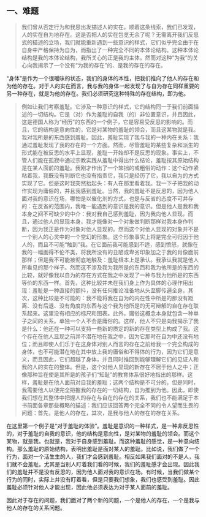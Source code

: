 <h2>一、难题</h2><blockquote data-pid="u-uSr7Ly">我们曾从否定行为和我思出发描述人的实在。顺着这条线索，我们已发现，人的实在自为地存在。这是否把人的实在包览无余了呢？无需离开我们反思式的描述的立场，我们就能重新遇到一些意识的样式，它们似乎完全由于在自身中严格保持为自为，而指出了一种完全不同的本体论结构。这种本体论结构是我的本体论结构，我所关心的正是我的主体，然而对这种“为我”的关心向我揭示了一个没有“为我的存在”的、是我的存在的存在。</blockquote><p data-pid="xzy6uMAb">“身体”是作为一个很暧昧的状态，我们的身体的本性，把我们推向了他人的存在和为他的存在。对于人的实在而言，我与我的身体一起发现了与自为存在同样重要的另一种存在，就是为他的存在。我们必须研究这种特殊的存在结构，即为他。</p><blockquote data-pid="XaqnVVDg">例如让我们考察羞耻。它涉及一种意识的样式，它的结构同一于我们前面描述的一切结构。它是（对）作为羞耻的自我（的）非位置意识，并且因此，这是德国人称为“经历”的东西的一个例子，它是容易受反思的影响的。而且，它的结构是意向性的，它是对某物的羞耻的领会，而且这某物就是我。我对我所是的东西感到羞耻。因此，羞耻实现了我与我的一种内在关系：我通过羞耻发现了我的存在的一个方面。然而，尽管羞耻的某些复杂和派生的形式能在被反思的水平上显现，羞耻一开始却不是反思的现象。事实上，不管人们能在孤寂中通过宗教实践从羞耻中得出什么结论，羞耻按其原始结构是在某人面前的羞耻。我刚才作出了一个笨拙的或粗俗的动作：这个动作紧粘着我，我既没有判断它也没有指责它，我只是经历了它，我以自为的方式实现了它。但是这时我突然抬起头：有人在那里看着我。我一下子把我的动作实现为庸俗的，并且我感到羞耻。当然，我的羞耻不是反思的，因为他人面对我的意识在场，哪怕是以催化剂的方式，也是与反省的态度不可并存的：在反省的范围内，我唯一能遇到的意识是我的意识。但是他人是我和我本身之间不可缺少的中介：我对我自己感到羞耻，因为我向他人显现。而且，通过他人的显现本身，我才能像对一个对象做判断那样对我本身作判断，因为我正是作为对象对他人显现的。然而这个对他人显现的对象并不是一个别人的心灵中的一个空幻的形象。这个形象事实上将是完全可归因于他人的，而且不可能“触到”我。在它面前我可能感到不适，感到愤怒，就像在我的一幅画得不伦不类，将我所没有的丑陋或卑劣印象加之于我的肖像面前那样；但是我不可能被彻底地触及：羞耻根本上是承认。我承认我就是他人所看见的那个样子。然而这不涉及我为我所是的东西和我为他所是的东西的比较，就好像我以自为的存在方式在我之中发现了一种与我为他所是的东西等价的东西一样。首先，这种比较并未在我们身上作为具体的心理作用出现：羞耻是一种直接的颤抖，没有任何推论准备地从头至脚传遍全身。其次，这种比较是不可能的：我不能将我在自为的内在性中所是的那没有距离、没有后退、没有角度的东西与这个我为他所是的无可辩解的自在存在联系起来。这里没有相应的标尺和图表。此外，庸俗这概念本身就包含一种单子之间的关系。单独一个人不会是庸俗的。这样，他人不只是向我揭示了我是什么：他还在一种可以支持一些新的质定的新的存在类型上构成了我。这个存在在他人显现之前并不潜在地在我之中，因为它那时在自为中还没有地位；而且即使人们乐于在这身体对别人而言的存在之前给我一个完全构成的身体，也不可能潜在地在其中放上我的庸俗和不得体的行为，因为它们是意义，而且因此，它们超越了身体，并且同时推回到能够理解它们的见证人和我的人的实在的整体。但是，这个对他人显现的新存在不居于他人之中；正像那种旨在使是其所是的孩子们“知耻”的教育体系很好地指出的那样。这样，羞耻是在他人面前对自我的羞耻；这两个结构是不可分的。但是同时，我需要他人以便完全把握我的存在的一切结构，自为推到为他。因此，即使我们想在其整体中把握人的存在与自在的存在的关系，我们也不能满足于本书前面各章那些概略的描述：我们应该回答两个完全不同的令人望而生畏的问题：首先，是他人的存在，其次，是我与他人的存在的存在关系。</blockquote><p data-pid="Vzt7uktP">在这里第一个例子是“对于羞耻的体验”。羞耻是意识的一种样式，是一种非反思性的，对于羞耻的自我的意识，他的结构是意向性，是对某物的羞耻的领会。而这个某物，就是我。也就是，我对于自身感到羞耻。而这种羞耻的感觉，是一种意向结构。那么羞耻的原始结构，表明出羞耻是面对某人的羞耻。比如说，我们做了一个行为，面对一个活生生的人，我们才会感到羞耻。相反如果我们面对的不是人，我们就不会羞耻。尤其是当别人盯着我们看的时候，我们的羞耻感才会出现。因此我们的羞耻并不是没有反思的，因为他人面对我的意识在场。有时候，当我们做某个行为的同时，实际上并没有盯着看，但是只要我们想象，我们也感受到羞耻。因此羞耻必须针对他人才能出现，因此他必须表达为对于某人面前的羞耻。</p><p data-pid="rRrL6n8G">因此对于存在的问题，我们面对了两个新的问题，一个是他人的存在，一个是我与他人的存在的关系问题。</p><p></p>